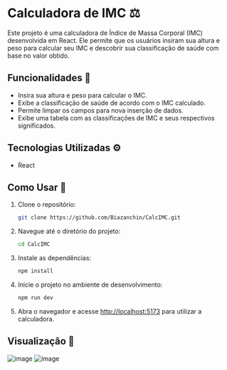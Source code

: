# Calculadora de IMC ⚖️  

Este projeto é uma calculadora de Índice de Massa Corporal (IMC) desenvolvida em React. Ele permite que os usuários insiram sua altura e peso para calcular seu IMC e descobrir sua classificação de saúde com base no valor obtido.  

## Funcionalidades 🔧  

- Insira sua altura e peso para calcular o IMC.  
- Exibe a classificação de saúde de acordo com o IMC calculado.  
- Permite limpar os campos para nova inserção de dados.  
- Exibe uma tabela com as classificações de IMC e seus respectivos significados.  

## Tecnologias Utilizadas ⚙️  

- React  

## Como Usar 👣  

1. Clone o repositório:  
    ```bash  
    git clone https://github.com/Biazanchin/CalcIMC.git
    ```  

2. Navegue até o diretório do projeto:  
    ```bash  
    cd CalcIMC
    ```  

3. Instale as dependências:  
    ```bash  
    npm install  
    ```  

4. Inicie o projeto no ambiente de desenvolvimento:  
    ```bash  
    npm run dev  
    ```  

5. Abra o navegador e acesse [http://localhost:5173](http://localhost:5173) para utilizar a calculadora.  

## Visualização 👀  

![image](https://github.com/user-attachments/assets/2eccb659-dd8b-4164-a2c5-bd6fbc7fa203)
![image](https://github.com/user-attachments/assets/8305d049-11ae-434b-bb82-f4e5b123bfcf)



